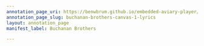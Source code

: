 ```yaml
---
annotation_page_uri: https://benwbrum.github.io/embedded-aviary-player/annotations/buchanan-brothers-canvas-1-lyrics.json
annotation_page_slug: buchanan-brothers-canvas-1-lyrics
layout: annotation_page
manifest_label: Buchanan Brothers

---
```

